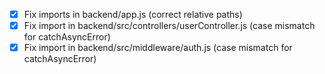 - [x] Fix imports in backend/app.js (correct relative paths)
- [x] Fix import in backend/src/controllers/userController.js (case mismatch for catchAsyncError)
- [x] Fix import in backend/src/middleware/auth.js (case mismatch for catchAsyncError)
